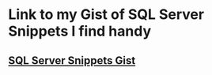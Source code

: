 # Link to my Gist of SQL Server Snippets I find handy

## [SQL Server Snippets Gist](http://curtlymartin.roughdraft.io/f3c7b229ea4b667583dd9d91b9b47fa6-)
